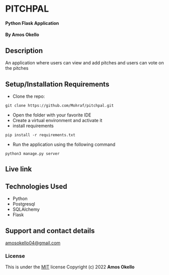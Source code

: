 # PITCHPAL
#### Python Flask Application
#### By **Amos Okello**
## Description
An application where users can view and add pitches and users can vote on the pitches
## Setup/Installation Requirements
* Clone the repo: 
```
git clone https://github.com/Mohraf/pitchpal.git
```
* Open the folder with your favorite IDE
* Create a virtual environment and activate it
* install requirements
```
pip install -r requirements.txt
```
* Run the application using the following command
```
python3 manage.py server
```
## Live link

## Technologies Used
* Python
* Postgresql
* SQLAlchemy
* Flask
## Support and contact details
amosokello04@gmail.com
### License
This is under the [MIT](LICENSE) license
Copyright (c) 2022 **Amos Okello**